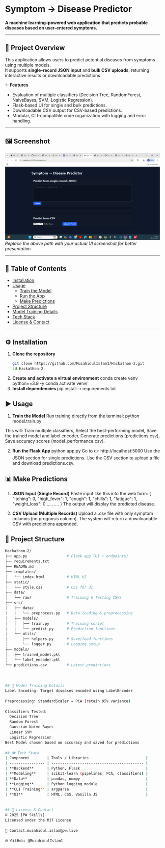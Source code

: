 # Symptom → Disease Predictor

**A machine learning–powered web application that predicts probable diseases based on user-entered symptoms.**

---

## 🚀 Project Overview

This application allows users to predict potential diseases from symptoms using multiple models.  
It supports **single-record JSON input** and **bulk CSV uploads**, returning interactive results or downloadable predictions.

✨ **Features**
- Evaluation of multiple classifiers (Decision Tree, RandomForest, NaiveBayes, SVM, Logistic Regression).  
- Flask-based UI for single and bulk predictions.  
- Downloadable CSV output for CSV-based predictions.  
- Modular, CLI-compatible code organization with logging and error handling.  

---

## 🖼️ Screenshot

![App UI screenshot](https://github.com/MuzahidulIslam1/Hackathon-2/blob/main/image.png)
_Replace the above path with your actual UI screenshot for better presentation._

---

## 📑 Table of Contents

- [Installation](#installation)  
- [Usage](#usage)  
  - [Train the Model](#train-the-model)  
  - [Run the App](#run-the-app)  
  - [Make Predictions](#make-predictions)  
- [Project Structure](#project-structure)  
- [Model Training Details](#model-training-details)  
- [Tech Stack](#tech-stack)  
- [License & Contact](#license--contact)  

---

## ⚙️ Installation

1. **Clone the repository**
   ```bash
   git clone https://github.com/MuzahidulIslam1/Hackathon-2.git
   cd Hackathon-2
2. **Create and activate a virtual environment**
   conda create venv python==3.9 -y
   conda activate venv/
3. **Install dependencies**
   pip install -r requirements.txt

## ▶️ Usage
1. **Train the Model**
   Run training directly from the terminal:
   python model.train.py

This will:
Train multiple classifiers,
Select the best-performing model,
Save the trained model and label encoder,
Generate predictions (predictions.csv),
Save accuracy scores (model_performance.csv).

2. **Run the Flask App**
   python app.py
Go to 👉 http://localhost:5000
Use the JSON section for single predictions.
Use the CSV section to upload a file and download predictions.csv.

## 📊 Make Predictions

1. **JSON Input (Single Record)**
Paste input like this into the web form:
{
  "itching": 0,
  "high_fever": 1,
  "cough": 1,
  "chills": 1,
  "fatigue": 1,
  "weight_loss": 0
  .....
  ....
}
The output will display the predicted disease.

2. **CSV Upload (Multiple Records)**
Upload a .csv file with only symptom columns (no prognosis column).
The system will return a downloadable CSV with predictions appended.

## 📂 Project Structure
```bash
Hackathon-2/
├── app.py                  # Flask app (UI + endpoints)
├── requirements.txt
├── README.md
├── templates/
│   └── index.html          # HTML UI
├── static/
│   └── style.css           # CSS for UI
├── data/
│   └── raw/                # Training & Testing CSVs
├── src/
│   ├── data/
│   │   └── preprocess.py   # Data loading & preprocessing
│   ├── models/
│   │   ├── train.py        # Training script
│   │   └── predict.py      # Prediction functions
│   └── utils/
│       ├── helpers.py      # Save/load functions
│       └── logger.py       # Logging setup
├── models/
│   ├── trained_model.pkl
│   └── label_encoder.pkl
└── predictions.csv         # Latest predictions



## 🤖 Model Training Details
Label Encoding: Target diseases encoded using LabelEncoder

Preprocessing: StandardScaler → PCA (retain 95% variance)

Classifiers Tested:
  Decision Tree
  Random Forest
  Gaussian Naive Bayes
  Linear SVM
  Logistic Regression
Best Model chosen based on accuracy and saved for predictions

## 🛠️ Tech Stack
| Component        | Tools / Libraries                          |
| ---------------- | ------------------------------------------ |
| **Backend**      | Python, Flask                              |
| **Modeling**     | scikit-learn (pipelines, PCA, classifiers) |
| **Data**         | pandas, numpy                              |
| **Logging**      | Python logging module                      |
| **CLI Training** | argparse                                   |
| **UI**           | HTML, CSS, Vanilla JS                      |


## 📜 License & Contact
© 2025 [PW Skills]
Licensed under the MIT License

📧 Contact:muzahidul.islam@pw.live

🌐 GitHub: @MuzahidulIslam1
